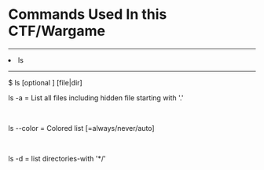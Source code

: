 <h1>Commands Used In this CTF/Wargame</h1>
<hr>
<li>ls</li>
<hr>
<p> $ ls [optional ] [file|dir] </p>
<p> ls -a = List all files including hidden file starting with '.'<p/><br>
<p> ls --color = Colored list [=always/never/auto]</p></br>
<p> ls -d = list directories-with '*/' </p><br>
